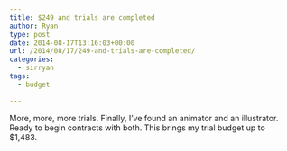```yaml
---
title: $249 and trials are completed
author: Ryan
type: post
date: 2014-08-17T13:16:03+00:00
url: /2014/08/17/249-and-trials-are-completed/
categories:
  - sirryan
tags:
  - budget

---
```

More, more, more trials. Finally, I&#8217;ve found an animator and an illustrator. Ready to begin contracts with both. This brings my trial budget up to $1,483.